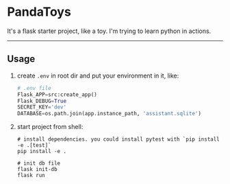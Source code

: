 # PandaToys

It's a flask starter project, like a toy. I'm trying to learn python in actions.

---

## Usage

1. create `.env` in root dir and put your environment in it, like:

   ```python
   # .env file
   Flask_APP=src:create_app()
   Flask_DEBUG=True
   SECRET_KEY='dev'
   DATABASE=os.path.join(app.instance_path, 'assistant.sqlite')
   ```

2. start project from shell:

   ```shell
   # install dependencies. you could install pytest with `pip install -e .[test]`
   pip install -e .

   # init db file
   flask init-db
   flask run
   ```
